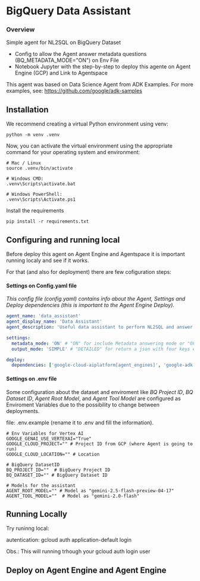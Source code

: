 # BigQuery Data Assistant

### Overview 

Simple agent for NL2SQL on BigQuery Dataset 

 - Config to allow the Agent answer metadata questions (BQ_METADATA_MODE="ON") on Env File
 - Notebook Jupyter with the step-by-step to deploy this agente on Agent Engine (GCP) and Link to Agentspace

This agent was based on Data Science Agent from ADK Examples. 
For more examples, see: https://github.com/google/adk-samples

## Installation 

We recommend creating a virtual Python environment using venv:

```shell
python -m venv .venv
```

Now, you can activate the virtual environment using the appropriate command for your operating system and environment:

```shell
# Mac / Linux
source .venv/bin/activate

# Windows CMD:
.venv\Scripts\activate.bat

# Windows PowerShell:
.venv\Scripts\Activate.ps1
```

Install the requirements

```shell
pip install -r requirements.txt
```

## Configuring and running local 

Before deploy this agent on Agent Engine and Agentspace it is important running localy and see if it works. 

For that (and also for deployment) there are few cofiguration steps: 

#### Settings on Config.yaml file

*This config file (config.yaml) contains info about the Agent, Settings and Deploy dependencies (this is important to the Agent Engine Deploy).*

```yaml
agent_name: 'data_assistant'
agent_display_name: 'Data Assistant'
agent_description: 'Useful data assistant to perform NL2SQL and answer metadata questions'

settings:
  metadata_mode: 'ON' # "ON" for include Metadata answering mode or "OFF" for query only 
  output_mode: 'SIMPLE' # "DETAILED" for return a json with four keys explaining the reasoning, sql_query, sql_results and answer. or "SIMPLE" for simple answer

deploy:
  dependencies: ['google-cloud-aiplatform[agent_engines]', 'google-adk', 'cloudpickle', 'pydantic', 'google-cloud-bigquery', 'pandas', 'db-dtypes', 'pyyaml']
```

#### Settings on .env file

Some configuration about the dataset and enviroment like *BQ Project ID*, *BQ Dataset ID*, *Agent Root Model*, and *Agent Tool Model* are configured as Enviroment Variables due to the possibility to change between deployments. 

file: .env.example (rename it to .env and fill the information).

```shell
# Env Variables for Vertex AI 
GOOGLE_GENAI_USE_VERTEXAI="True"
GOOGLE_CLOUD_PROJECT="" # Project ID from GCP (where Agent is going to run)
GOOGLE_CLOUD_LOCATION="" # Location

# BigQuery DatasetID 
BQ_PROJECT_ID=""  # BigQuery Project ID
BQ_DATASET_ID="" # BigQuery Dataset ID

# Models for the assistant
AGENT_ROOT_MODEL="" # Model as "gemini-2.5-flash-preview-04-17"
AGENT_TOOL_MODEL=""  # Model as "gemini-2.0-flash"
```


## Running Locally

Try runinng local: 


autentication: 
gcloud auth application-default login

Obs.: This will running trhough your gcloud auth login user


## Deploy on Agent Engine and Agent Engine

